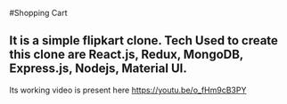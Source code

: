 #Shopping Cart
## It is a simple flipkart clone. Tech Used to create this clone are React.js, Redux, MongoDB, Express.js, Nodejs, Material UI.

Its working video is present here 
https://youtu.be/o_fHm9cB3PY
